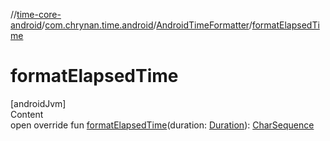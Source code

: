//[time-core-android](../../../index.md)/[com.chrynan.time.android](../index.md)/[AndroidTimeFormatter](index.md)/[formatElapsedTime](format-elapsed-time.md)



# formatElapsedTime  
[androidJvm]  
Content  
open override fun [formatElapsedTime](format-elapsed-time.md)(duration: [Duration](https://kotlinlang.org/api/latest/jvm/stdlib/kotlin.time/-duration/index.html)): [CharSequence](https://kotlinlang.org/api/latest/jvm/stdlib/kotlin/-char-sequence/index.html)  



